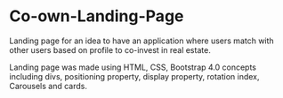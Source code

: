# Co-own-Landing-Page

Landing page for an idea to have an application where users match with other users based on profile to co-invest in real estate. 

Landing page was made using HTML, CSS, Bootstrap 4.0 concepts including divs, positioning property, display property, rotation index, Carousels and cards. 
